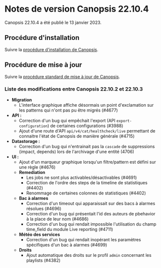 # Notes de version Canopsis 22.10.4

Canopsis 22.10.4 a été publié le 13 janvier 2023.

## Procédure d'installation

Suivre la [procédure d'installation de Canopsis](../guide-administration/installation/index.md).

## Procédure de mise à jour

Suivre la [procédure standard de mise à jour de Canopsis](../guide-administration/mise-a-jour/index.md).

### Liste des modifications entre Canopsis 22.10.2 et 22.10.3

*  **Migration**
    * L'interface graphique affiche désormais un point d'exclamation sur les patterns qui n'ont pas pu être migrés (#4677)
*  **API :**
    * Correction d'un bug qui empêchait l'export (API `export-configuration`) de certaines configurations (#3988)
    * Ajout d'une route d'API `api/v4/cat/healthcheck/live` permettant de connaitre l'état de Canopsis de manière générale (#4715)
*  **Datastorage :**
    * Correction d'un bug qui n'entrainait pas la `cascade` de suppressions (impact, depends) lors de l'archivage d'une entité (4706)
*  **UI :**
    * Ajout d'un marqueur graphique lorsqu'un filtre/pattern est défini sur une règle (#4676)
    * **Remediation**
        * Les jobs ne sont plus activables/désactivables (#4691)
        * Correction de l'ordre des steps de la timeline de statistiques (#4402)
        * Renommage de certaines colonnes de statistiques (#4402)
    * **Bac à alarmes**
        * Correction d'un timeout qui apparaissait sur des bacs à alarmes résolues (#4696)
        * Correction d'un bug qui présentait l'id des auteurs de pbehavior à la place de leur nom (#4686)
        * Correction d'un bug qui rendait impossible l'utilisation du champ time_field du module Live reporting (#4711)
    * **Météo des services**
        * Correction d'un bug qui rendait inopérant les paramètres spécifiques d'un bac à alarmes (#4699)
    * **Droits**
        * Ajout automatique des droits sur le profil `admin` concernant les playlists (#4382)
